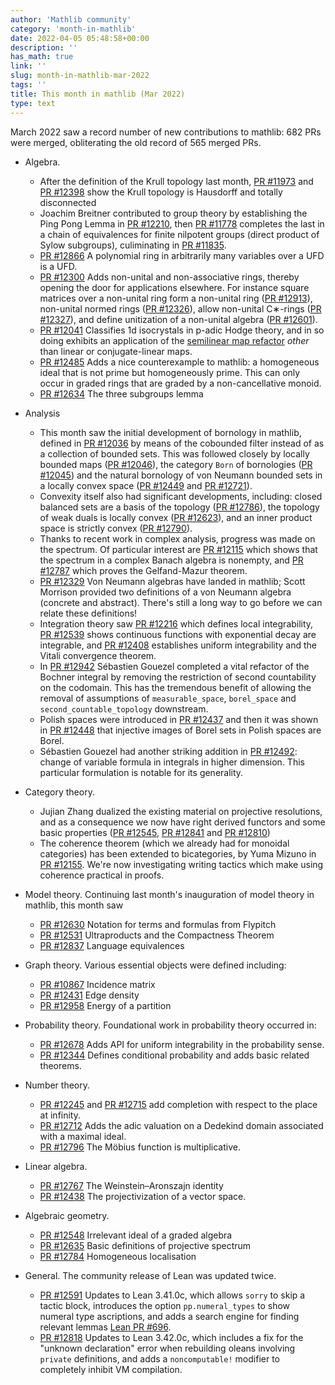 ```yaml
---
author: 'Mathlib community'
category: 'month-in-mathlib'
date: 2022-04-05 05:48:58+00:00
description: ''
has_math: true
link: ''
slug: month-in-mathlib-mar-2022
tags: ''
title: This month in mathlib (Mar 2022)
type: text
---
```


March 2022 saw a record number of new contributions to mathlib: 682 PRs were merged, obliterating the old record of 565 merged PRs.

<!-- TEASER_END -->

- Algebra.
	* After the definition of the Krull topology last month, [PR #11973](https://github.com/leanprover-community/mathlib/pull/11973) and [PR #12398](https://github.com/leanprover-community/mathlib/pull/12398) show the Krull topology is Hausdorff and totally disconnected
	* Joachim Breitner contributed to group theory by establishing the Ping Pong Lemma in [PR #12210](https://github.com/leanprover-community/mathlib/pull/12210), then [PR #11778](https://github.com/leanprover-community/mathlib/pull/11778) completes the last in a chain of equivalences for finite nilpotent groups (direct product of Sylow subgroups), culiminating in [PR #11835](https://github.com/leanprover-community/mathlib/pull/11835).
	* [PR #12866](https://github.com/leanprover-community/mathlib/pull/12866) A polynomial ring in arbitrarily many variables over a UFD is a UFD.
	* [PR #12300](https://github.com/leanprover-community/mathlib/pull/12300) Adds non-unital and non-associative rings, thereby opening the door for applications elsewhere.
  	  For instance square matrices over a non-unital ring form a non-unital ring ([PR #12913](https://github.com/leanprover-community/mathlib/pull/12913)),
          non-unital normed rings ([PR #12326](https://github.com/leanprover-community/mathlib/pull/12326)),
	  allow non-unital C∗-rings ([PR #12327](https://github.com/leanprover-community/mathlib/pull/12327)),
	  and define unitization of a non-unital algebra ([PR #12601](https://github.com/leanprover-community/mathlib/pull/12601)).
	* [PR #12041](https://github.com/leanprover-community/mathlib/pull/12041) Classifies 1d isocrystals in p-adic Hodge theory, and in so doing exhibits an application of the [semilinear map refactor](https://leanprover-community.github.io/blog/posts/semilinear-maps/) *other* than linear or conjugate-linear maps.
	* [PR #12485](https://github.com/leanprover-community/mathlib/pull/12485) Adds a nice counterexample to mathlib: a homogeneous ideal that is not prime but homogeneously prime.
	This can only occur in graded rings that are graded by a non-cancellative monoid.
	* [PR #12634](https://github.com/leanprover-community/mathlib/pull/12634) The three subgroups lemma

- Analysis
	* This month saw the initial development of bornology in mathlib, defined in [PR #12036](https://github.com/leanprover-community/mathlib/pull/12036) by means of the cobounded filter instead of as a collection of bounded sets. This was followed closely by locally bounded maps ([PR #12046](https://github.com/leanprover-community/mathlib/pull/12046)), the category `Born` of bornologies ([PR #12045](https://github.com/leanprover-community/mathlib/pull/12045)) and the natural bornology of von Neumann bounded sets in a locally convex space ([PR #12449](https://github.com/leanprover-community/mathlib/pull/12449) and [PR #12721](https://github.com/leanprover-community/mathlib/pull/12721)).
	* Convexity itself also had significant developments, including:
	 closed balanced sets are a basis of the topology ([PR #12786](https://github.com/leanprover-community/mathlib/pull/12786)),
	 the topology of weak duals is locally convex ([PR #12623](https://github.com/leanprover-community/mathlib/pull/12623)),
	 and an inner product space is strictly convex ([PR #12790](https://github.com/leanprover-community/mathlib/pull/12790)).
	* Thanks to recent work in complex analysis, progress was made on the spectrum.
	Of particular interest are [PR #12115](https://github.com/leanprover-community/mathlib/pull/12115) which shows that the spectrum in a complex Banach algebra is nonempty, and [PR #12787](https://github.com/leanprover-community/mathlib/pull/12787) which proves the Gelfand-Mazur theorem.
	* [PR #12329](https://github.com/leanprover-community/mathlib/pull/12329) Von Neumann algebras have landed in mathlib; Scott Morrison provided two definitions of a von Neumann algebra (concrete and abstract). There's still a long way to go before we can relate these definitions!
	* Integration theory saw [PR #12216](https://github.com/leanprover-community/mathlib/pull/12216) which defines local integrability, [PR #12539](https://github.com/leanprover-community/mathlib/pull/12539) shows continuous functions with exponential decay are integrable, and [PR #12408](https://github.com/leanprover-community/mathlib/pull/12408) establishes uniform integrability and the Vitali convergence theorem.
	* In [PR #12942](https://github.com/leanprover-community/mathlib/pull/12942) Sébastien Gouezel completed a vital refactor of the Bochner integral by removing the restriction of second countability on the codomain. This has the tremendous benefit of allowing the removal of assumptions of `measurable_space`, `borel_space` and `second_countable_topology` downstream.
	* Polish spaces were introduced in [PR #12437](https://github.com/leanprover-community/mathlib/pull/12437) and then it was shown in [PR #12448](https://github.com/leanprover-community/mathlib/pull/12448) that injective images of Borel sets in Polish spaces are Borel.
	* Sébastien Gouezel had another striking addition in [PR #12492](https://github.com/leanprover-community/mathlib/pull/12492): change of variable formula in integrals in higher dimension. This particular formulation is notable for its generality.

- Category theory.
	* Jujian Zhang dualized the existing material on projective resolutions, and as a consequence we now have right derived functors and some basic properties ([PR #12545](https://github.com/leanprover-community/mathlib/pull/12545), [PR #12841](https://github.com/leanprover-community/mathlib/pull/12841) and [PR #12810](https://github.com/leanprover-community/mathlib/pull/12810))
	* The coherence theorem (which we already had for monoidal categories) has been extended to bicategories, by Yuma Mizuno in [PR #12155](https://github.com/leanprover-community/mathlib/pull/12155). We're now investigating writing tactics which make using coherence practical in proofs.

- Model theory. Continuing last month's inauguration of model theory in mathlib, this month saw 
	* [PR #12630](https://github.com/leanprover-community/mathlib/pull/12630) Notation for terms and formulas from Flypitch
	* [PR #12531](https://github.com/leanprover-community/mathlib/pull/12531) Ultraproducts and the Compactness Theorem
	* [PR #12837](https://github.com/leanprover-community/mathlib/pull/12837) Language equivalences

- Graph theory. Various essential objects were defined including:
	* [PR #10867](https://github.com/leanprover-community/mathlib/pull/10867) Incidence matrix
	* [PR #12431](https://github.com/leanprover-community/mathlib/pull/12431) Edge density
	* [PR #12958](https://github.com/leanprover-community/mathlib/pull/12958) Energy of a partition

- Probability theory. Foundational work in probability theory occurred in:
	* [PR #12678](https://github.com/leanprover-community/mathlib/pull/12678) Adds API for uniform integrability in the probability sense.
	* [PR #12344](https://github.com/leanprover-community/mathlib/pull/12344) Defines conditional probability and adds basic related theorems.

- Number theory.
	* [PR #12245](https://github.com/leanprover-community/mathlib/pull/12245) and [PR #12715](https://github.com/leanprover-community/mathlib/pull/12715) add completion with respect to the place at infinity.
	* [PR #12712](https://github.com/leanprover-community/mathlib/pull/12712) Adds the adic valuation on a Dedekind domain associated with a maximal ideal.
	* [PR #12796](https://github.com/leanprover-community/mathlib/pull/12796) The Möbius function is multiplicative.

- Linear algebra.
	* [PR #12767](https://github.com/leanprover-community/mathlib/pull/12767) The Weinstein–Aronszajn identity
	* [PR #12438](https://github.com/leanprover-community/mathlib/pull/12438) The projectivization of a vector space.

- Algebraic geometry. 
	* [PR #12548](https://github.com/leanprover-community/mathlib/pull/12548) Irrelevant ideal of a graded algebra
	* [PR #12635](https://github.com/leanprover-community/mathlib/pull/12635) Basic definitions of projective spectrum
	* [PR #12784](https://github.com/leanprover-community/mathlib/pull/12784) Homogeneous localisation

- General. The community release of Lean was updated twice.
	* [PR #12591](https://github.com/leanprover-community/mathlib/pull/12591) Updates to Lean 3.41.0c, which allows `sorry` to skip a tactic block, introduces the option `pp.numeral_types` to show numeral type ascriptions, and adds a search engine for finding relevant lemmas [Lean PR #696](https://github.com/leanprover-community/mathlib/pull/12591).
	* [PR #12818](https://github.com/leanprover-community/mathlib/pull/12818) Updates to Lean 3.42.0c, which includes a fix for the "unknown declaration" error when rebuilding oleans involving `private` definitions, and adds a `noncomputable!` modifier to completely inhibit VM compilation.

